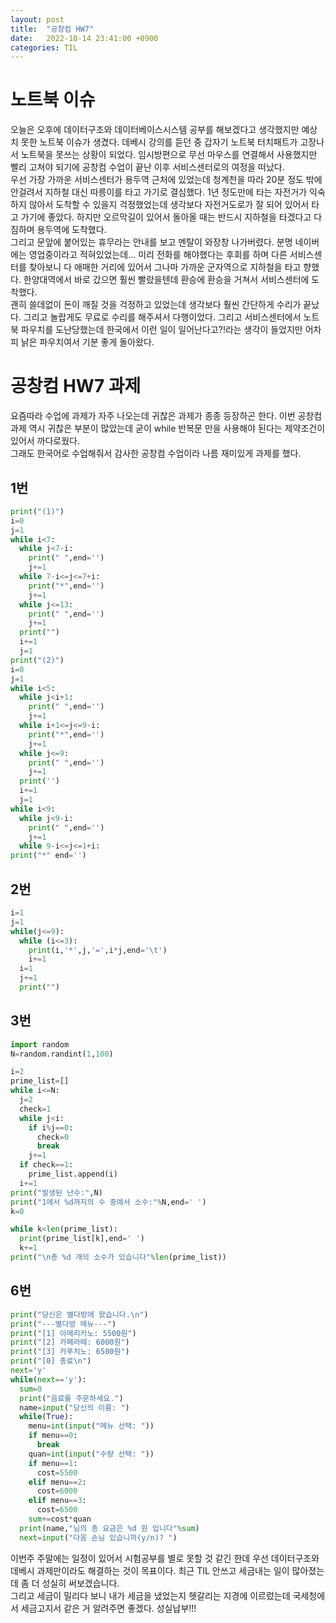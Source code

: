 ```yaml
---
layout: post
title:  "공창컴 HW7"
date:   2022-10-14 23:41:00 +0900
categories: TIL
---
```


# 노트북 이슈
오늘은 오후에 데이터구조와 데이터베이스시스템 공부를 해보겠다고 생각했지만 예상치 못한 노트북 이슈가 생겼다. 데베시 강의를 듣던 중 갑자기 노트북 터치패트가 고장나서 노트북을 못쓰는 상황이 되었다. 임시방편으로 무선 마우스를 연결해서 사용했지만 빨리 고쳐야 되기에 공창컴 수업이 끝난 이후 서비스센터로의 여정을 떠났다.  
우선 가장 가까운 서비스센터가 용두역 근처에 있었는데 청계천을 따라 20분 정도 밖에 안걸려서 지하철 대신 따릉이를 타고 가기로 결심했다. 1년 정도만에 타는 자전거가 익숙하지 않아서 도착할 수 있을지 걱정했었는데 생각보다 자전거도로가 잘 되어 있어서 타고 가기에 좋았다. 하지만 오르막길이 있어서 돌아올 때는 반드시 지하철을 타겠다고 다짐하며 용두역에 도착했다.  
그리고 문앞에 붙어있는 휴무라는 안내를 보고 멘탈이 와장창 나가버렸다. 분명 네이버에는 영업중이라고 적혀있었는데... 미리 전화를 해야했다는 후회를 하며 다른 서비스센터를 찾아보니 다 애매한 거리에 있어서 그나마 가까운 군자역으로 지하철을 타고 향했다. 한양대역에서 바로 갔으면 훨씬 빨랐을텐데 환승에 환승을 거쳐서 서비스센터에 도착했다.  
괜히 쓸데없이 돈이 깨질 것을 걱정하고 있었는데 생각보다 훨씬 간단하게 수리가 끝났다. 그리고 놀랍게도 무료로 수리를 해주셔서 다행이었다. 그리고 서비스센터에서 노트북 파우치를 도난당했는데 한국에서 이런 일이 일어난다고?!라는 생각이 들었지만 어차피 낡은 파우치여서 기분 좋게 돌아왔다.

# 공창컴 HW7 과제
요즘따라 수업에 과제가 자주 나오는데 귀찮은 과제가 종종 등장하곤 한다. 이번 공창컴 과제 역시 귀찮은 부분이 많았는데 굳이 while 반복문 만을 사용해야 된다는 제약조건이 있어서 까다로웠다.  
그래도 한국어로 수업해줘서 감사한 공창컴 수업이라 나름 재미있게 과제를 했다.  
## 1번  
```python
print("(1)")
i=0
j=1
while i<7:
  while j<7-i:
    print(" ",end='')
    j+=1
  while 7-i<=j<=7+i:
    print("*",end='')
    j+=1
  while j<=13:
    print(" ",end='')
    j+=1
  print("")
  i+=1
  j=1
print("(2)")
i=0
j=1
while i<5:
  while j<i+1:
    print(" ",end='')
    j+=1
  while i+1<=j<=9-i:
    print("*",end='')
    j+=1
  while j<=9:
    print(" ",end='')
    j+=1
  print('')
  i+=1
  j=1
while i<9:
  while j<9-i:
    print(" ",end='')
    j+=1
  while 9-i<=j<=1+i:
print("*" end='')
```
## 2번
```python
i=1
j=1
while(j<=9):
  while (i<=3):
    print(i,'*',j,'=',i*j,end='\t')
    i+=1
  i=1
  j+=1
  print("")
  ```
## 3번
```python
import random
N=random.randint(1,100)

i=2
prime_list=[]
while i<=N:
  j=2
  check=1
  while j<i:
    if i%j==0:
      check=0
      break
    j+=1
  if check==1:
    prime_list.append(i)
  i+=1
print("발생된 난수:",N)
print("1에서 %d까지의 수 중에서 소수:"%N,end=' ')
k=0

while k<len(prime_list):
  print(prime_list[k],end=' ')
  k+=1
print("\n총 %d 개의 소수가 있습니다"%len(prime_list))
```
## 6번
```python
print("당신은 별다방에 왔습니다.\n")
print("---별다방 메뉴---")
print("[1] 아메리카노: 5500원")
print("[2] 카페라떼: 6000원")
print("[3] 카푸치노: 6500원")
print("[0] 종료\n")
next='y'
while(next=='y'):
  sum=0
  print("음료를 주문하세요.")
  name=input("당신의 이름: ")
  while(True):
    menu=int(input("메뉴 선택: "))
    if menu==0:
      break
    quan=int(input("수량 선택: "))
    if menu==1:
      cost=5500
    elif menu==2:
      cost=6000
    elif menu==3:
      cost=6500
    sum+=cost*quan
  print(name,"님의 총 요금은 %d 원 입니다"%sum)
  next=input("다음 손님 있습니까(y/n)? ")
```
이번주 주말에는 일정이 있어서 시험공부를 별로 못할 것 같긴 한데 우선 데이터구조와 데베시 과제만이라도 해결하는 것이 목표이다. 최근 TIL 안쓰고 세금내는 일이 많아졌는데 좀 더 성실히 써보겠습니다.  
그리고 세금이 밀리다 보니 내가 세금을 냈었는지 헷갈리는 지경에 이르렀는데 국세청에서 세금고지서 같은 거 알려주면 좋겠다. 성실납부!!!